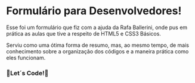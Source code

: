 # Formulário para Desenvolvedores!

Esse foi um formulário que fiz com a ajuda da Rafa Ballerini, onde pus em prática as aulas que tive a respeito de HTML5 e CSS3 Básicos.

Serviu como uma ótima forma de resumo, mas, ao mesmo tempo, de mais conhecimento sobre a organização dos códigos e a maneira prática como eles funcionam.

### 🚀Let´s Code!🚀
